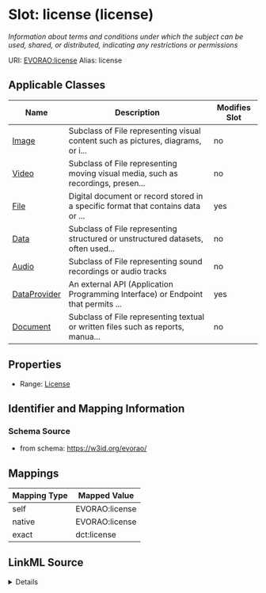 

# Slot: license (license) 


_Information about terms and conditions under which the subject can be used, shared, or distributed, indicating any restrictions or permissions_





URI: [EVORAO:license](https://w3id.org/evorao/license)
Alias: license

<!-- no inheritance hierarchy -->





## Applicable Classes

| Name | Description | Modifies Slot |
| --- | --- | --- |
| [Image](Image.md) | Subclass of File representing visual content such as pictures, diagrams, or i... |  no  |
| [Video](Video.md) | Subclass of File representing moving visual media, such as recordings, presen... |  no  |
| [File](File.md) | Digital document or record stored in a specific format that contains data or ... |  yes  |
| [Data](Data.md) | Subclass of File representing structured or unstructured datasets, often used... |  no  |
| [Audio](Audio.md) | Subclass of File representing sound recordings or audio tracks |  no  |
| [DataProvider](DataProvider.md) | An external API (Application Programming Interface) or Endpoint that permits ... |  yes  |
| [Document](Document.md) | Subclass of File representing textual or written files such as reports, manua... |  no  |







## Properties

* Range: [License](License.md)





## Identifier and Mapping Information







### Schema Source


* from schema: https://w3id.org/evorao/




## Mappings

| Mapping Type | Mapped Value |
| ---  | ---  |
| self | EVORAO:license |
| native | EVORAO:license |
| exact | dct:license |




## LinkML Source

<details>
```yaml
name: license
description: Information about terms and conditions under which the subject can be
  used, shared, or distributed, indicating any restrictions or permissions
title: license
from_schema: https://w3id.org/evorao/
exact_mappings:
- dct:license
rank: 1000
alias: license
domain_of:
- DataProvider
- File
range: License
required: false
multivalued: false

```
</details>